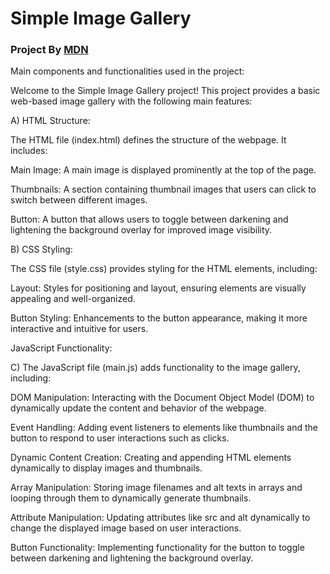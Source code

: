 
# Simple Image Gallery
<h3>Project By <a href="https://developer.mozilla.org/en-US/docs/Learn/JavaScript/Building_blocks/Image_gallery">MDN</a></h3>
Main components and functionalities used in the project:


Welcome to the Simple Image Gallery project! This project provides a basic web-based image gallery with the following main features:

A) HTML Structure:

The HTML file (index.html) defines the structure of the webpage. It includes:

Main Image:
A main image is displayed prominently at the top of the page.

Thumbnails:
A section containing thumbnail images that users can click to switch between different images.

Button: A button that allows users to toggle between darkening and lightening the background overlay for improved image visibility.

B) CSS Styling:

The CSS file (style.css) provides styling for the HTML elements, including:

Layout:
Styles for positioning and layout, ensuring elements are visually appealing and well-organized.

Button Styling:
Enhancements to the button appearance, making it more interactive and intuitive for users.

JavaScript Functionality:

C) The JavaScript file (main.js) adds functionality to the image gallery, including:

DOM Manipulation:
Interacting with the Document Object Model (DOM) to dynamically update the content and behavior of the webpage.

Event Handling:
Adding event listeners to elements like thumbnails and the button to respond to user interactions such as clicks.

Dynamic Content Creation:
Creating and appending HTML elements dynamically to display images and thumbnails.

Array Manipulation:
Storing image filenames and alt texts in arrays and looping through them to dynamically generate thumbnails.

Attribute Manipulation:
Updating attributes like src and alt dynamically to change the displayed image based on user interactions.

Button Functionality:
Implementing functionality for the button to toggle between darkening and lightening the background overlay.